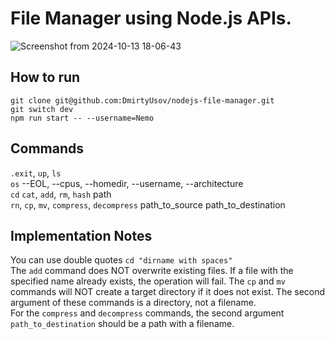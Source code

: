 # File Manager using Node.js APIs.
![Screenshot from 2024-10-13 18-06-43](https://github.com/user-attachments/assets/e89aa354-71c3-4f8f-8e46-ceffe70c0052)
## How to run  
`git clone git@github.com:DmirtyUsov/nodejs-file-manager.git`  
`git switch dev`  
`npm run start -- --username=Nemo`

## Commands  
`.exit`, `up`, `ls`  
`os` --EOL, --cpus, --homedir, --username, --architecture  
`cd` `cat`, `add`, `rm`, `hash` path  
`rn`, `cp`, `mv`, `compress`, `decompress`  path_to_source path_to_destination 

## Implementation Notes
You can use double quotes `cd "dirname with spaces"`  
The `add` command does NOT overwrite existing files. If a file with the specified name already exists, the operation will fail.
The `cp` and `mv` commands will NOT create a target directory if it does not exist. The second argument of these commands is a directory, not a filename.  
For the `compress` and `decompress` commands, the second argument `path_to_destination` should be a path with a filename.